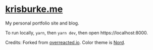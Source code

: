 # [krisburke.me](https://krisburke.me)

My personal portfolio site and blog.

To run locally, `yarn`, then `yarn dev`, then open https://localhost:8000.

Credits: Forked from [overreacted.io](https://github.com/gaearon/overreacted.io). Color theme is [Nord](https://www.nordtheme.com/).
